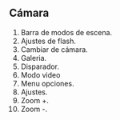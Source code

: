 ## Cámara

1. Barra de modos de escena. 
2. Ajustes de flash. 
3. Cambiar de cámara.
4. Galeria. 
5. Disparador.
6. Modo video
7. Menu opciones.
8. Ajustes.
9. Zoom +.
10. Zoom -.
